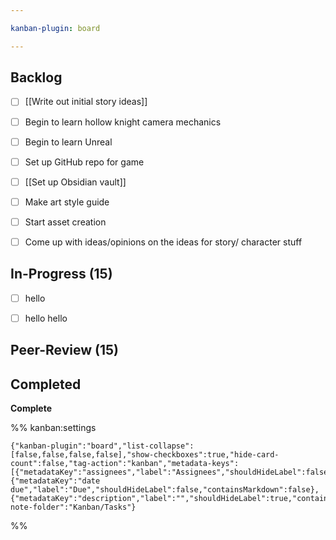 ```yaml
---

kanban-plugin: board

---
```


## Backlog

- [ ] [[Write out initial story ideas]]
- [ ] Begin to learn hollow knight camera mechanics
- [ ] Begin to learn Unreal
- [ ] Set up GitHub repo for game
- [ ] [[Set up Obsidian vault]]
- [ ] Make art style guide
- [ ] Start asset creation
- [ ] Come up with ideas/opinions on the ideas for story/ character stuff


## In-Progress (15)

- [ ] hello
- [ ] hello hello


## Peer-Review (15)



## Completed

**Complete**




%% kanban:settings
```
{"kanban-plugin":"board","list-collapse":[false,false,false,false],"show-checkboxes":true,"hide-card-count":false,"tag-action":"kanban","metadata-keys":[{"metadataKey":"assignees","label":"Assignees","shouldHideLabel":false,"containsMarkdown":false},{"metadataKey":"date due","label":"Due","shouldHideLabel":false,"containsMarkdown":false},{"metadataKey":"description","label":"","shouldHideLabel":true,"containsMarkdown":true}],"new-note-folder":"Kanban/Tasks"}
```
%%